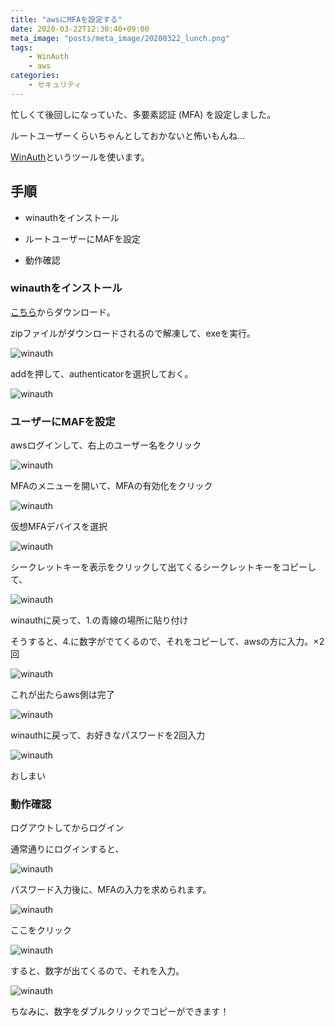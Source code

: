 ```yaml
---
title: "awsにMFAを設定する"
date: 2020-03-22T12:30:40+09:00
meta_image: "posts/meta_image/20200322_lunch.png"
tags: 
    - WinAuth
    - aws
categories: 
    - セキュリティ
---
```


忙しくて後回しになっていた、多要素認証 (MFA) を設定しました。

ルートユーザーくらいちゃんとしておかないと怖いもんね…

[WinAuth](https://winauth.github.io/winauth/)というツールを使います。

## 手順

* winauthをインストール

* ルートユーザーにMAFを設定

* 動作確認

### winauthをインストール

[こちら](https://winauth.github.io/winauth/download.html)からダウンロード。

zipファイルがダウンロードされるので解凍して、exeを実行。

![winauth](../img/winauth1.png)

addを押して、authenticatorを選択しておく。

![winauth](../img/winauth2.png)

### ユーザーにMAFを設定

awsログインして、右上のユーザー名をクリック

![winauth](../img/winauth4.png)

MFAのメニューを開いて、MFAの有効化をクリック

![winauth](../img/winauth5.png)

仮想MFAデバイスを選択

![winauth](../img/winauth6.png)

シークレットキーを表示をクリックして出てくるシークレットキーをコピーして、

![winauth](../img/winauth7.png)

winauthに戻って、1.の青線の場所に貼り付け

そうすると、4.に数字がでてくるので、それをコピーして、awsの方に入力。×2回

![winauth](../img/winauth8.png)

これが出たらaws側は完了

![winauth](../img/winauth9.png)

winauthに戻って、お好きなパスワードを2回入力

![winauth](../img/winauth10.png)

おしまい

### 動作確認

ログアウトしてからログイン

通常通りにログインすると、

![winauth](../img/winauth11.png)

パスワード入力後に、MFAの入力を求められます。

![winauth](../img/winauth12.png)

ここをクリック

![winauth](../img/winauth13.png)

すると、数字が出てくるので、それを入力。

![winauth](../img/winauth14.png)

ちなみに、数字をダブルクリックでコピーができます！
